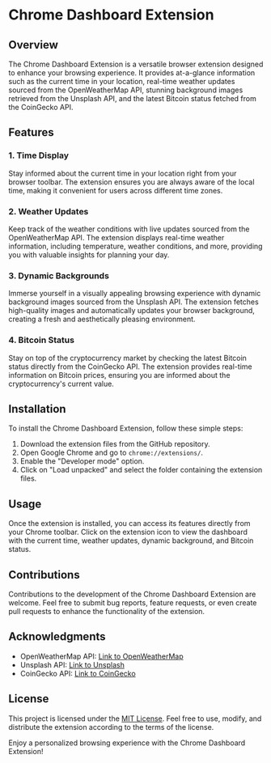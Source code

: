 # Chrome Dashboard Extension



## Overview

The Chrome Dashboard Extension is a versatile browser extension designed to enhance your browsing experience. It provides at-a-glance information such as the current time in your location, real-time weather updates sourced from the OpenWeatherMap API, stunning background images retrieved from the Unsplash API, and the latest Bitcoin status fetched from the CoinGecko API.

## Features

### 1. Time Display

Stay informed about the current time in your location right from your browser toolbar. The extension ensures you are always aware of the local time, making it convenient for users across different time zones.

### 2. Weather Updates

Keep track of the weather conditions with live updates sourced from the OpenWeatherMap API. The extension displays real-time weather information, including temperature, weather conditions, and more, providing you with valuable insights for planning your day.

### 3. Dynamic Backgrounds

Immerse yourself in a visually appealing browsing experience with dynamic background images sourced from the Unsplash API. The extension fetches high-quality images and automatically updates your browser background, creating a fresh and aesthetically pleasing environment.

### 4. Bitcoin Status

Stay on top of the cryptocurrency market by checking the latest Bitcoin status directly from the CoinGecko API. The extension provides real-time information on Bitcoin prices, ensuring you are informed about the cryptocurrency's current value.

## Installation

To install the Chrome Dashboard Extension, follow these simple steps:

1. Download the extension files from the GitHub repository.
2. Open Google Chrome and go to `chrome://extensions/`.
3. Enable the "Developer mode" option.
4. Click on "Load unpacked" and select the folder containing the extension files.

## Usage

Once the extension is installed, you can access its features directly from your Chrome toolbar. Click on the extension icon to view the dashboard with the current time, weather updates, dynamic background, and Bitcoin status.

## Contributions

Contributions to the development of the Chrome Dashboard Extension are welcome. Feel free to submit bug reports, feature requests, or even create pull requests to enhance the functionality of the extension.

## Acknowledgments

- OpenWeatherMap API: [Link to OpenWeatherMap](https://openweathermap.org/)
- Unsplash API: [Link to Unsplash](https://unsplash.com/developers)
- CoinGecko API: [Link to CoinGecko](https://www.coingecko.com/)

## License

This project is licensed under the [MIT License](LICENSE). Feel free to use, modify, and distribute the extension according to the terms of the license.

Enjoy a personalized browsing experience with the Chrome Dashboard Extension!
